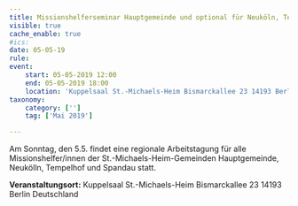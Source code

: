 ```yaml
---
title: Missionshelferseminar Hauptgemeinde und optional für Neuköln, Tempelhof und Spandau
visible: true
cache_enable: true
#ics: 
date: 05-05-19
rule: 
event:
	start: 05-05-2019 12:00
	end: 05-05-2019 18:00
	location: 'Kuppelsaal St.-Michaels-Heim Bismarckallee 23 14193‎ Berlin Deutschland'
taxonomy:
	category: ['']
	tag: ['Mai 2019']

---
```

Am Sonntag, den 5.5. findet eine regionale Arbeitstagung für alle Missionshelfer/innen der St.-Michaels-Heim-Gemeinden Hauptgemeinde, Neukölln, Tempelhof und Spandau statt.


**Veranstaltungsort:** Kuppelsaal St.-Michaels-Heim
Bismarckallee 23
14193‎ Berlin
Deutschland

